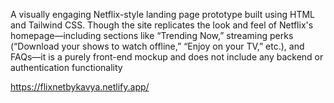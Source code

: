 A visually engaging Netflix-style landing page prototype built using HTML and Tailwind CSS. Though the site replicates the look and feel of Netflix's homepage—including sections like “Trending Now,” streaming perks (“Download your shows to watch offline,” “Enjoy on your TV,” etc.), and FAQs—it is a purely front-end mockup and does not include any backend or authentication functionality

https://flixnetbykavya.netlify.app/
